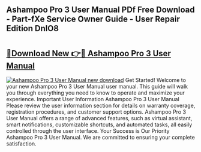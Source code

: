 ## Ashampoo Pro 3 User Manual PDf Free Download - Part-fXe Service Owner Guide - User Repair Edition DnlO8

# <h2><a href="http://bc40909.oget.top/?id=Ashampoo+Pro+3+User+Manual">🔗Download New 👉🔴 Ashampoo Pro 3 User Manual</a></h2>

[![Ashampoo Pro 3 User Manual new download](https://i.imgur.com/5g1atiW.png)](http://bc40909.oget.top/?id=Ashampoo+Pro+3+User+Manual)
Get Started! Welcome to your new Ashampoo Pro 3 User Manual user manual. This guide will walk you through everything you need to know to operate and maximize your experience. Important User Information Ashampoo Pro 3 User Manual Please review the user information section for details on warranty coverage, registration procedures, and customer support options. Ashampoo Pro 3 User Manual offers a range of advanced features, such as virtual assistant, smart notifications, customizable shortcuts, and automated tasks, all easily controlled through the user interface. Your Success is Our Priority Ashampoo Pro 3 User Manual. We are committed to ensuring your complete satisfaction.
